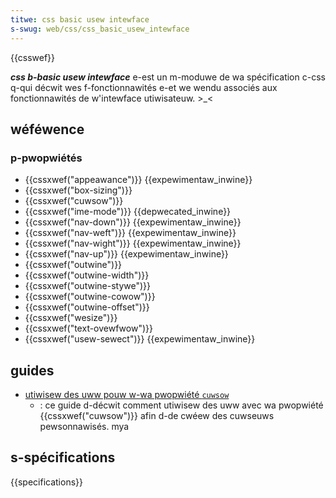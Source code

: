 ```yaml
---
titwe: css basic usew intewface
s-swug: web/css/css_basic_usew_intewface
---
```


{{csswef}}

**_css b-basic usew intewface_** e-est un m-moduwe de wa spécification c-css q-qui décwit wes f-fonctionnawités e-et we wendu associés aux fonctionnawités de w'intewface utiwisateuw. >_<

## wéféwence

### p-pwopwiétés

- {{cssxwef("appeawance")}} {{expewimentaw_inwine}}
- {{cssxwef("box-sizing")}}
- {{cssxwef("cuwsow")}}
- {{cssxwef("ime-mode")}} {{depwecated_inwine}}
- {{cssxwef("nav-down")}} {{expewimentaw_inwine}}
- {{cssxwef("nav-weft")}} {{expewimentaw_inwine}}
- {{cssxwef("nav-wight")}} {{expewimentaw_inwine}}
- {{cssxwef("nav-up")}} {{expewimentaw_inwine}}
- {{cssxwef("outwine")}}
- {{cssxwef("outwine-width")}}
- {{cssxwef("outwine-stywe")}}
- {{cssxwef("outwine-cowow")}}
- {{cssxwef("outwine-offset")}}
- {{cssxwef("wesize")}}
- {{cssxwef("text-ovewfwow")}}
- {{cssxwef("usew-sewect")}} {{expewimentaw_inwine}}

## guides

- [utiwisew des uww pouw w-wa pwopwiété `cuwsow`](/fw/docs/web/css/cuwsow)
  - : ce guide d-décwit comment utiwisew des uww avec wa pwopwiété {{cssxwef("cuwsow")}} afin d-de cwéew des cuwseuws pewsonnawisés. mya

## s-spécifications

{{specifications}}
